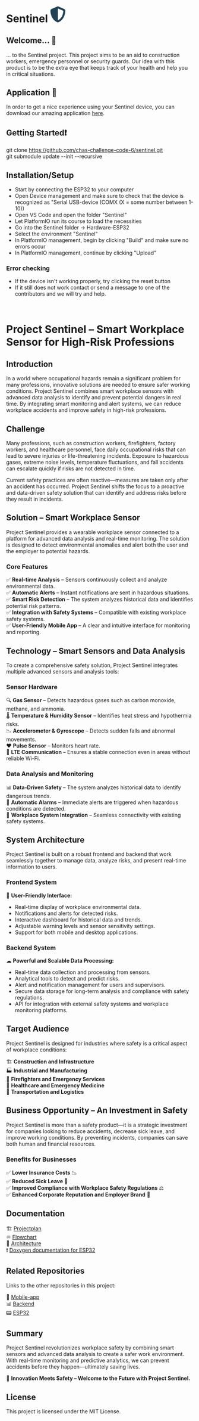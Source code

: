 # Sentinel <img src="https://github.com/chas-challenge-code-6/sentinel/blob/main/docs/Logo/Sentinel-small.png" width="40">

## Welcome... 👋

... to the Sentinel project. This project aims to be an aid to construction workers, emergency personnel or security guards. Our idea with this product is to be the extra eye that keeps track of your health and help you in critical situations.

## Application 📱  

In order to get a nice experience using your Sentinel device, you can download our amazing application [here](https://expo.dev/accounts/bexgren/projects/mobile-app/builds/9583d1d5-2333-47a6-a1c6-32672a0d3c91).  

## Getting Started❗  

git clone https://github.com/chas-challenge-code-6/sentinel.git  
git submodule update --init --recursive

## Installation/Setup

* Start by connecting the ESP32 to your computer
* Open Device management and make sure to check that the device is recognized as "Serial USB-device (COMX (X = some number between 1-10))
* Open VS Code and open the folder "Sentinel"
* Let PlatformIO run its course to load the necessities
* Go into the Sentinel folder -> Hardware-ESP32
* Select the environment "Sentinel"
* In PlatformIO management, begin by clicking "Build" and make sure no errors occur
* In PlatformIO management, continue by clicking "Upload"

### Error checking

* If the device isn't working properly, try clicking the reset button
* If it still does not work contact or send a message to one of the contributors and we will try and help.

<br>

# **Project Sentinel – Smart Workplace Sensor for High-Risk Professions**

## **Introduction**

In a world where occupational hazards remain a significant problem for many professions, innovative solutions are needed to ensure safer working conditions. Project Sentinel combines smart workplace sensors with advanced data analysis to identify and prevent potential dangers in real time. By integrating smart monitoring and alert systems, we can reduce workplace accidents and improve safety in high-risk professions.

## **Challenge**

Many professions, such as construction workers, firefighters, factory workers, and healthcare personnel, face daily occupational risks that can lead to severe injuries or life-threatening incidents. Exposure to hazardous gases, extreme noise levels, temperature fluctuations, and fall accidents can escalate quickly if risks are not detected in time.

Current safety practices are often reactive—measures are taken only after an accident has occurred. Project Sentinel shifts the focus to a proactive and data-driven safety solution that can identify and address risks before they result in incidents.

## **Solution – Smart Workplace Sensor**

Project Sentinel provides a wearable workplace sensor connected to a platform for advanced data analysis and real-time monitoring. The solution is designed to detect environmental anomalies and alert both the user and the employer to potential hazards.

### **Core Features**

✅ **Real-time Analysis** – Sensors continuously collect and analyze environmental data.  
✅ **Automatic Alerts** – Instant notifications are sent in hazardous situations.  
✅ **Smart Risk Detection** – The system analyzes historical data and identifies potential risk patterns.  
✅ **Integration with Safety Systems** – Compatible with existing workplace safety systems.  
✅ **User-Friendly Mobile App** – A clear and intuitive interface for monitoring and reporting.

## **Technology – Smart Sensors and Data Analysis**

To create a comprehensive safety solution, Project Sentinel integrates multiple advanced sensors and analysis tools:

### **Sensor Hardware**

🔍 **Gas Sensor** – Detects hazardous gases such as carbon monoxide, methane, and ammonia.  
🌡 **Temperature & Humidity Sensor** – Identifies heat stress and hypothermia risks.  
📉 **Accelerometer & Gyroscope** – Detects sudden falls and abnormal movements.  
❤️ **Pulse Sensor** – Monitors heart rate.  
📡 **LTE Communication** – Ensures a stable connection even in areas without reliable Wi-Fi.

### **Data Analysis and Monitoring**

📊 **Data-Driven Safety** – The system analyzes historical data to identify dangerous trends.  
🔔 **Automatic Alarms** – Immediate alerts are triggered when hazardous conditions are detected.  
🔗 **Workplace System Integration** – Seamless connectivity with existing safety systems.

## **System Architecture**

Project Sentinel is built on a robust frontend and backend that work seamlessly together to manage data, analyze risks, and present real-time information to users.

### **Frontend System**

📱 **User-Friendly Interface:**

* Real-time display of workplace environmental data.
* Notifications and alerts for detected risks.
* Interactive dashboard for historical data and trends.
* Adjustable warning levels and sensor sensitivity settings.
* Support for both mobile and desktop applications.

### **Backend System**

☁ **Powerful and Scalable Data Processing:**

* Real-time data collection and processing from sensors.
* Analytical tools to detect and predict risks.
* Alert and notification management for users and supervisors.
* Secure data storage for long-term analysis and compliance with safety regulations.
* API for integration with external safety systems and workplace monitoring platforms.

## **Target Audience**

Project Sentinel is designed for industries where safety is a critical aspect of workplace conditions:

🏗 **Construction and Infrastructure**  
🏭 **Industrial and Manufacturing**  
🚒 **Firefighters and Emergency Services**  
🏥 **Healthcare and Emergency Medicine**  
🚛 **Transportation and Logistics**

## **Business Opportunity – An Investment in Safety**

Project Sentinel is more than a safety product—it is a strategic investment for companies looking to reduce accidents, decrease sick leave, and improve working conditions. By preventing incidents, companies can save both human and financial resources.

### **Benefits for Businesses**  

✅ **Lower Insurance Costs** 📉  
✅ **Reduced Sick Leave** 🤒  
✅ **Improved Compliance with Workplace Safety Regulations** ⚖  
✅ **Enhanced Corporate Reputation and Employer Brand** 🌟

## Documentation

🏗️  [Projectplan](docs/PROJECTPLAN.md)  
♾️  [Flowchart](docs/Flowchart/Flowchart-preview.png)  
🏢  [Architecture](docs/ARCHITECTURE.md)  
❗️  [Doxygen documentation for ESP32](https://chas-challenge-code-6.github.io/hardware-esp32/)

## Related Repositories

Links to the other repositories in this project:

📱 [Mobile-app](https://github.com/chas-challenge-code-6/mobile-app)  
📊 [Backend](https://github.com/chas-challenge-code-6/backend)  
📟 [ESP32](https://github.com/chas-challenge-code-6/hardware-esp32)

## **Summary**

Project Sentinel revolutionizes workplace safety by combining smart sensors and advanced data analysis to create a safer work environment. With real-time monitoring and predictive analytics, we can prevent accidents before they happen—ultimately saving lives.

🔹 **Innovation Meets Safety – Welcome to the Future with Project Sentinel.**

## License

This project is licensed under the MIT License.
